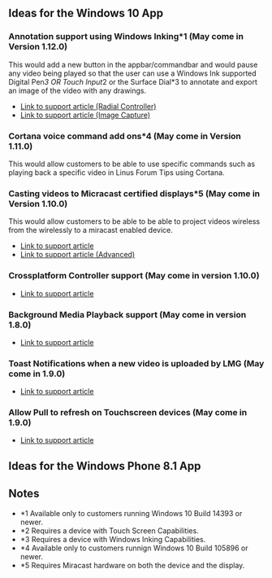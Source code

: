 ## Ideas for the Windows 10 App

### Annotation support using Windows Inking*1 (May come in Version 1.12.0)
This would add a new button in the appbar/commandbar and would pause any video being 
played so that the user can use a Windows Ink supported Digital Pen*3 OR Touch Input*2
or the Surface Dial*3 to annotate and export an image of the video with any drawings.

* [Link to support article (Radial Controller)](https://github.com/Microsoft/Windows-universal-samples/tree/master/Samples/RadialController)
* [Link to support article (Image Capture)](https://github.com/Microsoft/Windows-task-snippets/blob/1a40a94cab7db26494920f67fa3c1273698f7c8e/tasks/Capture-an-image.md)

### Cortana voice command add ons*4 (May come in Version 1.11.0)
This would allow customers to be able to use specific commands such as playing back a specific
video in Linus Forum Tips using Cortana.

### Casting videos to Micracast certified displays*5 (May come in Version 1.10.0)
This would allow customers to be able to be able to project videos wireless from the wirelessly to a miracast enabled device.
* [Link to support article](https://github.com/Microsoft/Windows-universal-samples/tree/master/Samples/BasicMediaCasting)
* [Link to support article (Advanced)](https://github.com/Microsoft/Windows-universal-samples/tree/master/Samples/AdvancedCasting)

### Crossplatform Controller support (May come in version 1.10.0)
* [Link to support article](https://github.com/Microsoft/Windows-universal-samples/tree/master/Samples/XamlGamepadNavigation)

### Background Media Playback support (May come in version 1.8.0)
* [Link to support article](https://github.com/Microsoft/Windows-universal-samples/tree/master/Samples/BackgroundMediaPlayback)

### Toast Notifications when a new video is uploaded by LMG (May come in 1.9.0)
* [Link to support article](https://github.com/Microsoft/Windows-universal-samples/tree/master/Samples/Notifications)

### Allow Pull to refresh on Touchscreen devices (May come in 1.9.0)
* [Link to support article](https://github.com/Microsoft/Windows-universal-samples/tree/master/Samples/XamlPullToRefresh)

## Ideas for the Windows Phone 8.1 App


## Notes
* *1 Available only to customers running Windows 10 Build 14393 or newer.
* *2 Requires a device with Touch Screen Capabilities.
* *3 Requires a device with Windows Inking Capabilities.
* *4 Available only to customers runnign Windows 10 Build 105896 or newer.
* *5 Requires Miracast hardware on both the device and the display.

